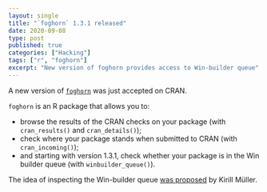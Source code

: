 ```yaml
---
layout: single
title: "`foghorn` 1.3.1 released"
date: 2020-09-08
type: post
published: true
categories: ["Hacking"]
tags: ["r", "foghorn"]
excerpt: "New version of foghorn provides access to Win-builder queue"
---
```



A new version of [`foghorn`](https://cran.r-project.org/package=foghorn) was
just accepted on CRAN.

`foghorn` is an R package that allows you to:
- browse the results of the CRAN checks on your package (with `cran_results()`
  and `cran_details()`);
- check where your package stands when submitted to CRAN (with
  `cran_incoming()`);
- and starting with version 1.3.1, check whether your package is in the Win
  builder queue (with `winbuilder_queue()`).
  
The idea of inspecting the Win-builder queue [was proposed](https://github.com/fmichonneau/foghorn/issues/40) by
Kirill Müller.